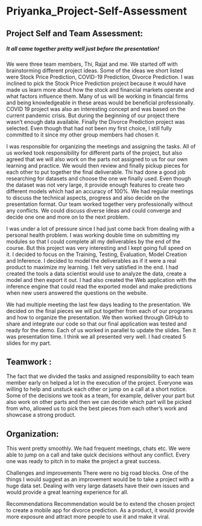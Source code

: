 # Priyanka_Project-Self-Assessment

## Project Self and Team Assessment:

##### It all came together pretty well just before the presentation!

We were three team members, Thi, Rajat and me. We started off with brainstorming different project ideas. Some of the ideas we short listed were Stock Price Prediction, COVID-19 Prediction, Divorce Prediction. I was inclined to pick the Stock Price Prediction project because it would have made us learn more about how the stock and financial markets operate and what factors influence them. Many of us will be working in financial firms and being knowledgeable in these areas would be beneficial professionally. COVID 19 project was also an interesting concept and was based on the current pandemic crisis. But during the beginning of our project there wasn’t enough data available. Finally the Divorce Prediction project was selected. Even though that had not been my first choice, I still fully committed to it since my other group members had chosen it.

I was responsible for organizing the meetings and assigning the tasks. All of us worked took responsibility for different parts of the project, but also agreed that we will also work on the parts not assigned to us for our own learning and practice. We would then review and finally pickup pieces for each other to put together the final deliverable. Thi had done a good job researching for datasets and choose the one we finally used. Even though the dataset was not very large, it provide enough features to create two different models which had an accuracy of 100%. We had regular meetings to discuss the technical aspects, progress and also decide on the presentation format. Our team worked together very professionally without any conflicts. We could discuss diverse ideas and could converge and decide one one and more on to the next problem.

I was under a lot of pressure since I had just come back from dealing with a personal health problem. I was working double time on submitting my modules so that I could complete all my deliverables by the end of the course. But this project was very interesting and I kept going full speed on it. I decided to focus on the Training, Testing, Evaluation, Model Creation and Inference. I decided to model the deliverables as if it were a real product to maximize my learning. I felt very satisfied in the end. I had created the tools a data scientist would use to analyze the data, create a model and then export it out. I had also created the Web application with the inference engine that could read the exported model and make predictions when new users answered the questions on the website.

We had multiple meeting the last few days leading to the presentation. We decided on the final pieces we will put together from each of our programs and how to organize the presentation. We then worked through GitHub to share and integrate our code so that our final application was tested and ready for the demo. Each of us worked in parallel to update the slides. Ten it was presentation time. I think we all presented very well. I had created 5 slides for my part.

## Teamwork :

The fact that we divided the tasks and assigned responsibility to each team member early on helped a lot in the execution of the project. Everyone was willing to help and unstuck each other or jump on a call at a short notice. Some of the decisions we took as a team, for example, deliver your part but also work on other parts and then we can decide which part will be picked from who, allowed us to pick the best pieces from each other’s work and showcase a strong product.

## Organization:

This went pretty smoothly. We had frequent meetings, chats etc. We were able to jump on a call and take quick decisions without any conflict. Every one was ready to pitch in to make the project a great success.

Challenges and improvements
There were no big road blocks. One of the things I would suggest as an improvement would be to take a project with a huge data set. Dealing with very large datasets have their own issues and would provide a great learning experience for all.

Recommendations
Recommendation would be to extend the chosen project to create a mobile app for divorce prediction. As a product, it would provide more exposure and attract more people to use it and make it viral.

